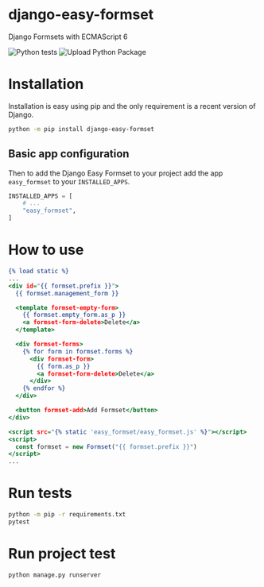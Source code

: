 # django-easy-formset

Django Formsets with ECMAScript 6

![Python tests](https://github.com/CleitonDeLima/django-easy-formset/workflows/Python%20tests/badge.svg)
![Upload Python Package](https://github.com/CleitonDeLima/django-easy-formset/workflows/Upload%20Python%20Package/badge.svg)

# Installation

Installation is easy using pip and the only requirement is a recent version of Django.

```bash
python -m pip install django-easy-formset
```

## Basic app configuration
Then to add the Django Easy Formset to your project add the app `easy_formset` to 
your `INSTALLED_APPS`.

```python
INSTALLED_APPS = [
    # ...
    "easy_formset",
]
```

# How to use

```djangotemplate
{% load static %}
...
<div id="{{ formset.prefix }}">
  {{ formset.management_form }}

  <template formset-empty-form>
    {{ formset.empty_form.as_p }}
    <a formset-form-delete>Delete</a>
  </template>

  <div formset-forms>
    {% for form in formset.forms %}
      <div formset-form>
        {{ form.as_p }}
        <a formset-form-delete>Delete</a>
      </div>
    {% endfor %}
  </div>

  <button formset-add>Add Formset</button>
</div>

<script src="{% static 'easy_formset/easy_formset.js' %}"></script>
<script>
  const formset = new Formset("{{ formset.prefix }}")
</script>
...
```

# Run tests
```bash
python -m pip -r requirements.txt
pytest
```

# Run project test
```bash
python manage.py runserver
```
